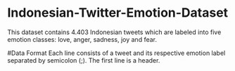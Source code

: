 # Indonesian-Twitter-Emotion-Dataset

This dataset contains 4.403 Indonesian tweets which are labeled into five emotion classes: love, anger, sadness, joy and fear. 

#Data Format
Each line consists of a tweet and its respective emotion label separated by semicolon (;). The first line is a header.